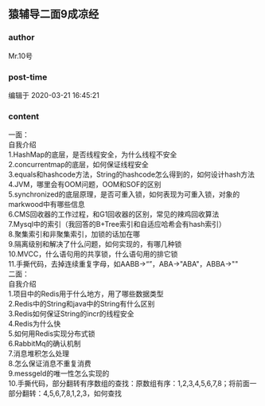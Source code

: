 ## 猿辅导二面9成凉经
### author 
Mr.10号
### post-time 

编辑于  2020-03-21 16:45:21
### content 
<div class="post-topic-des nc-post-content">
 <div>
  一面：
 </div>
 <div>
  自我介绍
 </div>
 <div>
  1.HashMap的底层，是否线程安全，为什么线程不安全
 </div>
 <div>
  2.concurrentmap的底层，如何保证线程安全
 </div>
 <div>
  3.equals和hashcode方法，String的hashcode怎么得到的，如何设计hash方法
 </div>
 <div>
  4.JVM，哪里会有OOM问题，OOM和SOF的区别
 </div>
 <div>
  5.synchronized的底层原理，是否可重入锁，如何表现为可重入锁，对象的markwood中有哪些信息
 </div>
 <div>
  6.CMS回收器的工作过程，和G1回收器的区别，常见的辣鸡回收算法
 </div>
 <div>
  7.Mysql中的索引（我回答的B+Tree索引和自适应哈希会有hash索引）
 </div>
 <div>
  8.聚集索引和非聚集索引，加锁的话加在哪
 </div>
 <div>
  9.隔离级别和解决了什么问题，如何实现的，有哪几种锁
 </div>
 <div>
  10.MVCC，什么语句用的共享锁，什么语句用的排它锁
 </div>
 <div>
  11.手撕代码，去掉连续重复字母，如AABB-&gt;“”，ABA-&gt;"ABA"，ABBA-&gt;""
 </div>
 <div>
  二面：
 </div>
 <div>
  自我介绍
 </div>
 <div>
  1.项目中的Redis用于什么地方，用了哪些数据类型
 </div>
 <div>
  2.Redis中的String和java中的String有什么区别
 </div>
 <div>
  3.Redis如何保证String的incr的线程安全
 </div>
 <div>
  4.Redis为什么快
 </div>
 <div>
  5.如何用Redis实现分布式锁
 </div>
 <div>
  6.RabbitMq的确认机制
 </div>
 <div>
  7.消息堆积怎么处理
 </div>
 <div>
  8.怎么保证消息不重复消费
 </div>
 <div>
  9.messgeId的唯一性怎么实现的
 </div>
 <div>
  10.手撕代码，部分翻转有序数组的查找：原数组有序：1,2,3,4,5,6,7,8；将前面一部分翻转：4,5,6,7,8,1,2,3，如何查找
 </div>
</div>
